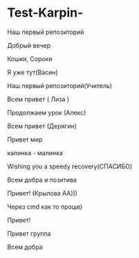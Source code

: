 # Test-Karpin-
Наш первый репозиторий

Добрый вечер 

Кошки, Сороки

Я уже тут(Васин)

Наш первый репозиторий(Учитель)

Всем привет ( Лиза )

Продолжаем урок (Алекс)

Всем привет (Дерягин)

Привет мир

калинка - малинка

Wishing you a speedy recovery(СПАСИБО)

Всем добра и позитива

Привет! (Крылова АА)))

Через cmd как то проще)

Привет!

Привет группа

Всем добра

